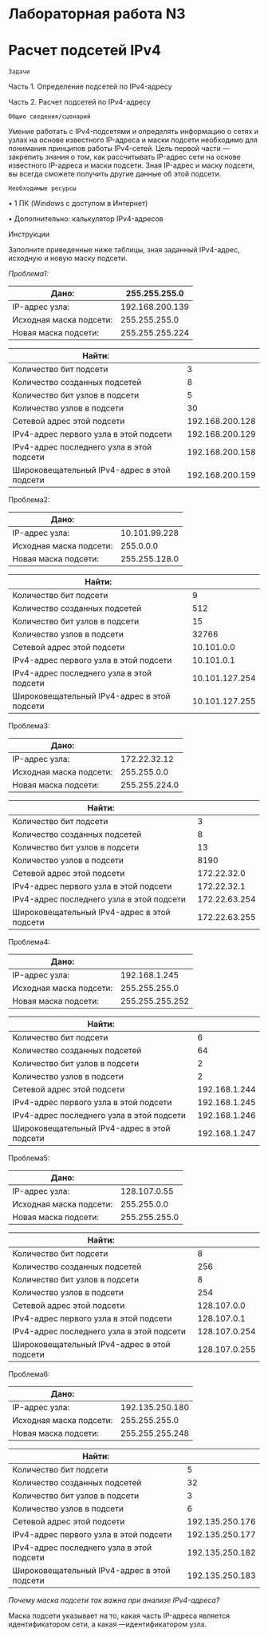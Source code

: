 # Лабораторная работа N3
# Расчет подсетей IPv4

	Задачи
Часть 1. Определение подсетей по IPv4-адресу

Часть 2. Расчет подсетей по IPv4-адресу

	Общие сведения/сценарий

Умение работать с IPv4-подсетями и определять информацию о сетях и узлах на основе известного IP-адреса и маски подсети необходимо для понимания принципов работы IPv4-сетей. Цель первой части — закрепить знания о том, как рассчитывать IP-адрес сети на основе известного IP-адреса и маски подсети. Зная IP-адрес и маску подсети, вы всегда сможете получить другие данные об этой подсети.

	Необходимые ресурсы

•	1 ПК (Windows с доступом в Интернет)

•	Дополнительно: калькулятор IPv4-адресов

Инструкции

Заполните приведенные ниже таблицы, зная заданный IPv4-адрес, исходную и новую маску подсети.

*Проблема1:* 

|              Дано:  | 255.255.255.0       |
|---------------------|------------|
| IP-адрес узла:         |  192.168.200.139 |
|Исходная маска подсети: |  255.255.255.0   |
|Новая маска подсети:    |  255.255.255.224 |


|              Найти:  |  |
|---------------------|------------|
|Количество бит подсети        | 	3   |
|Количество созданных подсетей | 8     |
|Количество бит узлов в подсети | 5  |
|Количество узлов в подсети    | 30  |
|Сетевой адрес этой подсети   |192.168.200.128   |
|IPv4-адрес первого узла в этой подсети	   |192.168.200.129   |
|IPv4-адрес последнего узла в этой подсети | 192.168.200.158  |
|Широковещательный IPv4-адрес в этой подсети | 192.168.200.159  |


Проблема2: 

|              Дано:  |            |
|---------------------|------------|
| IP-адрес узла:         |  10.101.99.228 |
|Исходная маска подсети: |  255.0.0.0   |
|Новая маска подсети:    |  255.255.128.0 |


|              Найти:  |  |
|---------------------|------------|
|Количество бит подсети        |9   |
|Количество созданных подсетей | 512   |
|Количество бит узлов в подсети | 15  |
|Количество узлов в подсети    |32766   |
|Сетевой адрес этой подсети   |10.101.0.0   |
|IPv4-адрес первого узла в этой подсети	   |10.101.0.1   |
|IPv4-адрес последнего узла в этой подсети |10.101.127.254   |
|Широковещательный IPv4-адрес в этой подсети |10.101.127.255   |


Проблема3: 

|              Дано:  |            |
|---------------------|------------|
| IP-адрес узла:         |  172.22.32.12 |
|Исходная маска подсети: |  255.255.0.0   |
|Новая маска подсети:    |  255.255.224.0 |

|              Найти:  |          |
|---------------------|------------|
|Количество бит подсети        |3   |
|Количество созданных подсетей |8   |
|Количество бит узлов в подсети |13   |
|Количество узлов в подсети   |8190  |
|Сетевой адрес этой подсети   |172.22.32.0   |
|IPv4-адрес первого узла в этой подсети	   |172.22.32.1   |
|IPv4-адрес последнего узла в этой подсети |172.22.63.254   |
|Широковещательный IPv4-адрес в этой подсети |172.22.63.255   |

Проблема4: 

|              Дано:  |            |
|---------------------|------------|
| IP-адрес узла:         |  192.168.1.245 |
|Исходная маска подсети: |  255.255.255.0   |
|Новая маска подсети:    |  255.255.255.252 |


|              Найти:  |          |
|---------------------|------------|
|Количество бит подсети|  6     |
|Количество созданных подсетей |64    |
|Количество бит узлов в подсети | 2  |
|Количество узлов в подсети   | 2  |
|Сетевой адрес этой подсети   |192.168.1.244   |
|IPv4-адрес первого узла в этой подсети	   |192.168.1.245   |
|IPv4-адрес последнего узла в этой подсети |192.168.1.246  |
|Широковещательный IPv4-адрес в этой подсети |192.168.1.247   |

Проблема5: 

|              Дано:  |            |
|---------------------|------------|
| IP-адрес узла:         |  128.107.0.55 |
|Исходная маска подсети: |  255.255.0.0  |
|Новая маска подсети:    |  255.255.255.0 |
	

|              Найти:  |           |
|---------------------|------------|
|Количество бит подсети        | 8  |
|Количество созданных подсетей | 256   |
|Количество бит узлов в подсети |8   |
|Количество узлов в подсети   |254   |
|Сетевой адрес этой подсети   |128.107.0.0   |
|IPv4-адрес первого узла в этой подсети	   |128.107.0.1   |
|IPv4-адрес последнего узла в этой подсети |128.107.0.254   |
|Широковещательный IPv4-адрес в этой подсети |128.107.0.255   |

Проблема6:

|              Дано:  |            |
|---------------------|------------|
| IP-адрес узла:         |  192.135.250.180 |
|Исходная маска подсети: |  255.255.255.0   |
|Новая маска подсети:    |  255.255.255.248 |

|              Найти:  |  |
|---------------------|------------|
|Количество бит подсети        |5   |
|Количество созданных подсетей |  32  |
|Количество бит узлов в подсети |3   |
|Количество узлов в подсети   |  6 |
|Сетевой адрес этой подсети   |192.135.250.176   |
|IPv4-адрес первого узла в этой подсети	   |192.135.250.177   |
|IPv4-адрес последнего узла в этой подсети |192.135.250.182   |
|Широковещательный IPv4-адрес в этой подсети |192.135.250.183   |

*Почему маска подсети так важна при анализе IPv4-адреса?*

Маска подсети указывает на то, какая часть IP-адреса является идентификатором сети, а какая —идентификатором узла.
